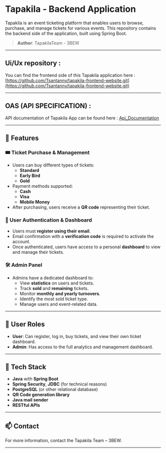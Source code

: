 # Tapakila - Backend Application

Tapakila is an event ticketing platform that enables users to browse, purchase, and manage tickets for various events. This repository contains the backend side of the application, built using Spring Boot.

> **Author**: TapakilaTeam - 3BEW

---
## Ui/Ux repository :
You can find the frontend side of this Tapakila application here : [https://github.com/Tsantanny/tapakila-frontend-website.git](https://github.com/Tsantanny/tapakila-frontend-website.git)

---

## OAS (API SPECIFICATION) :

API documentation of Tapakila App can be found here : [Api_Documentation](docs/api.yml)

---

## 🚀 Features

### 🎟 Ticket Purchase & Management
- Users can buy different types of tickets:
  - **Standard**
  - **Early Bird**
  - **Gold**
- Payment methods supported:
  - **Cash**
  - **Visa**
  - **Mobile Money**
- After purchasing, users receive a **QR code** representing their ticket.

### 👥 User Authentication & Dashboard
- Users must **register using their email**.
- Email confirmation with a **verification code** is required to activate the account.
- Once authenticated, users have access to a personal **dashboard** to view and manage their tickets.

### 🛠 Admin Panel
- Admins have a dedicated dashboard to:
  - View **statistics** on users and tickets.
  - Track **sold** and **remaining** tickets.
  - Monitor **monthly and yearly turnovers**.
  - Identify the most sold ticket type.
  - Manage users and event-related data.

---

## 👤 User Roles

- **User**: Can register, log in, buy tickets, and view their own ticket dashboard.
- **Admin**: Has access to the full analytics and management dashboard.

---

## 🧰 Tech Stack

- **Java** with **Spring Boot**
- **Spring Security**, **JDBC** (for technical reasons)
- **PostgreSQL** (or other relational database)
- **QR Code generation library**
- **Java mail sender**
- **RESTful APIs**

---

## 📫 Contact

For more information, contact the Tapakila Team – 3BEW.

---


